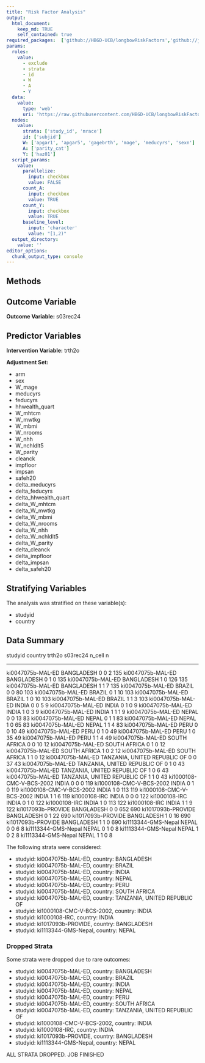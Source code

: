 ```yaml
---
title: "Risk Factor Analysis"
output: 
  html_document:
    keep_md: TRUE
    self_contained: true
required_packages:  ['github://HBGD-UCB/longbowRiskFactors','github://jeremyrcoyle/skimr@vector_types', 'github://tlverse/delayed']
params:
  roles:
    value:
      - exclude
      - strata
      - id
      - W
      - A
      - Y
  data: 
    value: 
      type: 'web'
      uri: 'https://raw.githubusercontent.com/HBGD-UCB/longbowRiskFactors/master/inst/sample_data/birthwt_data.rdata'
  nodes:
    value:
      strata: ['study_id', 'mrace']
      id: ['subjid']
      W: ['apgar1', 'apgar5', 'gagebrth', 'mage', 'meducyrs', 'sexn']
      A: ['parity_cat']
      Y: ['haz01']
  script_params:
    value:
      parallelize:
        input: checkbox
        value: FALSE
      count_A:
        input: checkbox
        value: TRUE
      count_Y:
        input: checkbox
        value: TRUE        
      baseline_level:
        input: 'character'
        value: "[1,2)"
  output_directory:
    value: ''
editor_options: 
  chunk_output_type: console
---
```








## Methods
## Outcome Variable

**Outcome Variable:** s03rec24

## Predictor Variables

**Intervention Variable:** trth2o

**Adjustment Set:**

* arm
* sex
* W_mage
* meducyrs
* feducyrs
* hhwealth_quart
* W_mhtcm
* W_mwtkg
* W_mbmi
* W_nrooms
* W_nhh
* W_nchldlt5
* W_parity
* cleanck
* impfloor
* impsan
* safeh20
* delta_meducyrs
* delta_feducyrs
* delta_hhwealth_quart
* delta_W_mhtcm
* delta_W_mwtkg
* delta_W_mbmi
* delta_W_nrooms
* delta_W_nhh
* delta_W_nchldlt5
* delta_W_parity
* delta_cleanck
* delta_impfloor
* delta_impsan
* delta_safeh20

## Stratifying Variables

The analysis was stratified on these variable(s):

* studyid
* country

## Data Summary

studyid                    country                        trth2o    s03rec24   n_cell     n
-------------------------  -----------------------------  -------  ---------  -------  ----
ki0047075b-MAL-ED          BANGLADESH                     0                0        2   135
ki0047075b-MAL-ED          BANGLADESH                     0                1        0   135
ki0047075b-MAL-ED          BANGLADESH                     1                0      126   135
ki0047075b-MAL-ED          BANGLADESH                     1                1        7   135
ki0047075b-MAL-ED          BRAZIL                         0                0       80   103
ki0047075b-MAL-ED          BRAZIL                         0                1       10   103
ki0047075b-MAL-ED          BRAZIL                         1                0       10   103
ki0047075b-MAL-ED          BRAZIL                         1                1        3   103
ki0047075b-MAL-ED          INDIA                          0                0        5     9
ki0047075b-MAL-ED          INDIA                          0                1        0     9
ki0047075b-MAL-ED          INDIA                          1                0        3     9
ki0047075b-MAL-ED          INDIA                          1                1        1     9
ki0047075b-MAL-ED          NEPAL                          0                0       13    83
ki0047075b-MAL-ED          NEPAL                          0                1        1    83
ki0047075b-MAL-ED          NEPAL                          1                0       65    83
ki0047075b-MAL-ED          NEPAL                          1                1        4    83
ki0047075b-MAL-ED          PERU                           0                0       10    49
ki0047075b-MAL-ED          PERU                           0                1        0    49
ki0047075b-MAL-ED          PERU                           1                0       35    49
ki0047075b-MAL-ED          PERU                           1                1        4    49
ki0047075b-MAL-ED          SOUTH AFRICA                   0                0       10    12
ki0047075b-MAL-ED          SOUTH AFRICA                   0                1        0    12
ki0047075b-MAL-ED          SOUTH AFRICA                   1                0        2    12
ki0047075b-MAL-ED          SOUTH AFRICA                   1                1        0    12
ki0047075b-MAL-ED          TANZANIA, UNITED REPUBLIC OF   0                0       37    43
ki0047075b-MAL-ED          TANZANIA, UNITED REPUBLIC OF   0                1        0    43
ki0047075b-MAL-ED          TANZANIA, UNITED REPUBLIC OF   1                0        6    43
ki0047075b-MAL-ED          TANZANIA, UNITED REPUBLIC OF   1                1        0    43
ki1000108-CMC-V-BCS-2002   INDIA                          0                0        0   119
ki1000108-CMC-V-BCS-2002   INDIA                          0                1        0   119
ki1000108-CMC-V-BCS-2002   INDIA                          1                0      113   119
ki1000108-CMC-V-BCS-2002   INDIA                          1                1        6   119
ki1000108-IRC              INDIA                          0                0        0   122
ki1000108-IRC              INDIA                          0                1        0   122
ki1000108-IRC              INDIA                          1                0      113   122
ki1000108-IRC              INDIA                          1                1        9   122
ki1017093b-PROVIDE         BANGLADESH                     0                0      652   690
ki1017093b-PROVIDE         BANGLADESH                     0                1       22   690
ki1017093b-PROVIDE         BANGLADESH                     1                0       16   690
ki1017093b-PROVIDE         BANGLADESH                     1                1        0   690
ki1113344-GMS-Nepal        NEPAL                          0                0        6     8
ki1113344-GMS-Nepal        NEPAL                          0                1        0     8
ki1113344-GMS-Nepal        NEPAL                          1                0        2     8
ki1113344-GMS-Nepal        NEPAL                          1                1        0     8


The following strata were considered:

* studyid: ki0047075b-MAL-ED, country: BANGLADESH
* studyid: ki0047075b-MAL-ED, country: BRAZIL
* studyid: ki0047075b-MAL-ED, country: INDIA
* studyid: ki0047075b-MAL-ED, country: NEPAL
* studyid: ki0047075b-MAL-ED, country: PERU
* studyid: ki0047075b-MAL-ED, country: SOUTH AFRICA
* studyid: ki0047075b-MAL-ED, country: TANZANIA, UNITED REPUBLIC OF
* studyid: ki1000108-CMC-V-BCS-2002, country: INDIA
* studyid: ki1000108-IRC, country: INDIA
* studyid: ki1017093b-PROVIDE, country: BANGLADESH
* studyid: ki1113344-GMS-Nepal, country: NEPAL

### Dropped Strata

Some strata were dropped due to rare outcomes:

* studyid: ki0047075b-MAL-ED, country: BANGLADESH
* studyid: ki0047075b-MAL-ED, country: BRAZIL
* studyid: ki0047075b-MAL-ED, country: INDIA
* studyid: ki0047075b-MAL-ED, country: NEPAL
* studyid: ki0047075b-MAL-ED, country: PERU
* studyid: ki0047075b-MAL-ED, country: SOUTH AFRICA
* studyid: ki0047075b-MAL-ED, country: TANZANIA, UNITED REPUBLIC OF
* studyid: ki1000108-CMC-V-BCS-2002, country: INDIA
* studyid: ki1000108-IRC, country: INDIA
* studyid: ki1017093b-PROVIDE, country: BANGLADESH
* studyid: ki1113344-GMS-Nepal, country: NEPAL


ALL STRATA DROPPED. JOB FINISHED
















